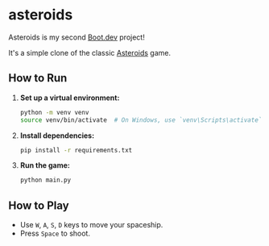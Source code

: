 # asteroids

Asteroids is my second [Boot.dev](https://www.boot.dev) project!

It's a simple clone of the classic [Asteroids](https://en.wikipedia.org/wiki/Asteroids_(video_game)) game.

## How to Run

1. **Set up a virtual environment:**
   ```bash
   python -m venv venv
   source venv/bin/activate  # On Windows, use `venv\Scripts\activate`
   ```

2. **Install dependencies:**
   ```bash
   pip install -r requirements.txt
   ```

3. **Run the game:**
   ```bash
   python main.py
   ```

## How to Play

- Use `W`, `A`, `S`, `D` keys to move your spaceship.
- Press `Space` to shoot.
